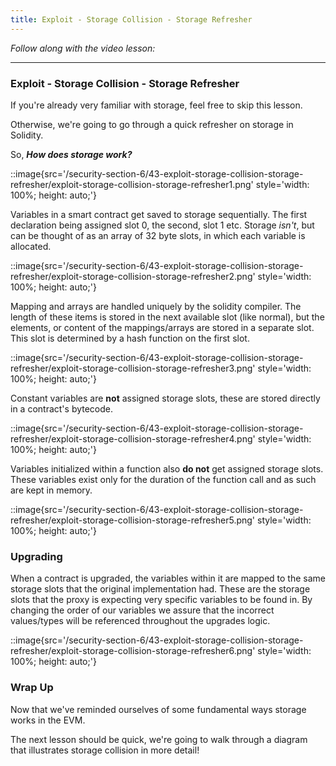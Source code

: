 ```yaml
---
title: Exploit - Storage Collision - Storage Refresher
---
```


_Follow along with the video lesson:_

---

### Exploit - Storage Collision - Storage Refresher

If you're already very familiar with storage, feel free to skip this lesson.

Otherwise, we're going to go through a quick refresher on storage in Solidity.

So, **_How does storage work?_**

::image{src='/security-section-6/43-exploit-storage-collision-storage-refresher/exploit-storage-collision-storage-refresher1.png' style='width: 100%; height: auto;'}

Variables in a smart contract get saved to storage sequentially. The first declaration being assigned slot 0, the second, slot 1 etc. Storage _isn't_, but can be thought of as an array of 32 byte slots, in which each variable is allocated.

::image{src='/security-section-6/43-exploit-storage-collision-storage-refresher/exploit-storage-collision-storage-refresher2.png' style='width: 100%; height: auto;'}

Mapping and arrays are handled uniquely by the solidity compiler. The length of these items is stored in the next available slot (like normal), but the elements, or content of the mappings/arrays are stored in a separate slot. This slot is determined by a hash function on the first slot.

::image{src='/security-section-6/43-exploit-storage-collision-storage-refresher/exploit-storage-collision-storage-refresher3.png' style='width: 100%; height: auto;'}

Constant variables are **not** assigned storage slots, these are stored directly in a contract's bytecode.

::image{src='/security-section-6/43-exploit-storage-collision-storage-refresher/exploit-storage-collision-storage-refresher4.png' style='width: 100%; height: auto;'}

Variables initialized within a function also **do not** get assigned storage slots. These variables exist only for the duration of the function call and as such are kept in memory.

::image{src='/security-section-6/43-exploit-storage-collision-storage-refresher/exploit-storage-collision-storage-refresher5.png' style='width: 100%; height: auto;'}

### Upgrading

When a contract is upgraded, the variables within it are mapped to the same storage slots that the original implementation had. These are the storage slots that the proxy is expecting very specific variables to be found in. By changing the order of our variables we assure that the incorrect values/types will be referenced throughout the upgrades logic.

::image{src='/security-section-6/43-exploit-storage-collision-storage-refresher/exploit-storage-collision-storage-refresher6.png' style='width: 100%; height: auto;'}

### Wrap Up

Now that we've reminded ourselves of some fundamental ways storage works in the EVM.

The next lesson should be quick, we're going to walk through a diagram that illustrates storage collision in more detail!
